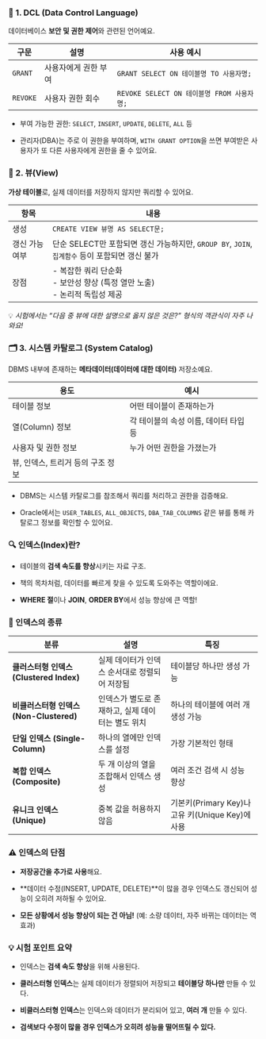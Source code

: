 ### 🔐 1. DCL (Data Control Language)

데이터베이스 **보안 및 권한 제어**와 관련된 언어예요.

|구문|설명|사용 예시|
|---|---|---|
|`GRANT`|사용자에게 권한 부여|`GRANT SELECT ON 테이블명 TO 사용자명;`|
|`REVOKE`|사용자 권한 회수|`REVOKE SELECT ON 테이블명 FROM 사용자명;`|

- 부여 가능한 권한: `SELECT`, `INSERT`, `UPDATE`, `DELETE`, `ALL` 등
    
- 관리자(DBA)는 주로 이 권한을 부여하며, `WITH GRANT OPTION`을 쓰면 부여받은 사용자가 또 다른 사용자에게 권한을 줄 수 있어요.
    

### 🧩 2. 뷰(View)

**가상 테이블**로, 실제 데이터를 저장하지 않지만 쿼리할 수 있어요.

|항목|내용|
|---|---|
|생성|`CREATE VIEW 뷰명 AS SELECT문;`|
|갱신 가능 여부|단순 SELECT만 포함되면 갱신 가능하지만, `GROUP BY`, `JOIN`, `집계함수` 등이 포함되면 갱신 불가|
|장점|- 복잡한 쿼리 단순화<br>- 보안성 향상 (특정 열만 노출)<br>- 논리적 독립성 제공|

💡 _시험에서는 “다음 중 뷰에 대한 설명으로 옳지 않은 것은?” 형식의 객관식이 자주 나와요!_

### 🗂️ 3. 시스템 카탈로그 (System Catalog)

DBMS 내부에 존재하는 **메타데이터(데이터에 대한 데이터)** 저장소예요.

|용도|예시|
|---|---|
|테이블 정보|어떤 테이블이 존재하는가|
|열(Column) 정보|각 테이블의 속성 이름, 데이터 타입 등|
|사용자 및 권한 정보|누가 어떤 권한을 가졌는가|
|뷰, 인덱스, 트리거 등의 구조 정보|

- DBMS는 시스템 카탈로그를 참조해서 쿼리를 처리하고 권한을 검증해요.
    
- Oracle에서는 `USER_TABLES`, `ALL_OBJECTS`, `DBA_TAB_COLUMNS` 같은 뷰를 통해 카탈로그 정보를 확인할 수 있어요.
### 🔍 인덱스(Index)란?

- 테이블의 **검색 속도를 향상**시키는 자료 구조.
    
- 책의 목차처럼, 데이터를 빠르게 찾을 수 있도록 도와주는 역할이에요.
    
- **WHERE 절**이나 **JOIN**, **ORDER BY**에서 성능 향상에 큰 역할!
    

### 🧱 인덱스의 종류

|분류|설명|특징|
|---|---|---|
|**클러스터형 인덱스 (Clustered Index)**|실제 데이터가 인덱스 순서대로 정렬되어 저장됨|테이블당 하나만 생성 가능|
|**비클러스터형 인덱스 (Non-Clustered)**|인덱스가 별도로 존재하고, 실제 데이터는 별도 위치|하나의 테이블에 여러 개 생성 가능|
|**단일 인덱스 (Single-Column)**|하나의 열에만 인덱스를 설정|가장 기본적인 형태|
|**복합 인덱스 (Composite)**|두 개 이상의 열을 조합해서 인덱스 생성|여러 조건 검색 시 성능 향상|
|**유니크 인덱스 (Unique)**|중복 값을 허용하지 않음|기본키(Primary Key)나 고유 키(Unique Key)에 사용|

### ⚠️ 인덱스의 단점

- **저장공간을 추가로 사용**해요.
    
- **데이터 수정(INSERT, UPDATE, DELETE)**이 많을 경우 인덱스도 갱신되어 성능이 오히려 저하될 수 있어요.
    
- **모든 상황에서 성능 향상이 되는 건 아님!** (예: 소량 데이터, 자주 바뀌는 데이터는 역효과)
    

### 💡 시험 포인트 요약

- 인덱스는 **검색 속도 향상**을 위해 사용된다.
    
- **클러스터형 인덱스**는 실제 데이터가 정렬되어 저장되고 **테이블당 하나만** 만들 수 있다.
    
- **비클러스터형 인덱스**는 인덱스와 데이터가 분리되어 있고, **여러 개** 만들 수 있다.
    
- **검색보다 수정이 많을 경우 인덱스가 오히려 성능을 떨어뜨릴 수 있다.**